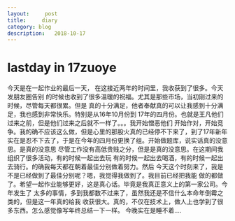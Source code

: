 ```yaml
---
layout:     post
title:     diary
category: blog
description:   2018-10-17
---
```


# lastday in 17zuoye 

今天是在一起作业的最后一天， 在这接近两年的时间里，我收获到了很多。今天发朋友圈告别
的时候也收到了很多温暖的祝福。尤其是那些市场，当初刚过来的时候，尽管每天都很累。但是
真的十分满足，他者奉献真的可以让我感到十分满足，我也感到非常快乐。特别是从16年10月份到
17年的四月份。也就是王凡他们过来之前，但是他们过来之后就不一样了。。。我开始憎恶他们
开始作对，开始竞争。我的确不应该这么做，但是心里的那股火真的已经停不下来了，到了17年新年
实在是忍不下去了，于是在今年的四月份更换了组。开始做题库，说实话真的没意思。是真的没意思
尽管工作没有高低贵贱之分，但是是真的没意思。在这期间我组织了很多活动，有的时候一起出去玩
有的时候一起出去喝酒，有的时候一起出去骑行。的确我每天都在朝着最佳分别做着努力。然后
今天这个时刻来了，我是不是已经做到了最佳分别呢？嗯，我觉得我做到了。我目前已经把我能
做的都做了。希望一起作业能够更好，这是真心话。毕竟是我真正意义上的第一家公司。今年发生了
太多的事情，多到我都数不过来了，虽然我还是不信什么本命年倒霉之类的，但是这一年真的给我
收获很大。真的，不仅在技术上，做人上也学到了很多东西。怎么感觉像写年终总结一下一样。
今晚实在是睡不着....


